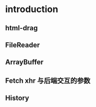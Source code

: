 <!--
 * @Descripttion: 
 * @version: 
 * @Author: jiajun.qin
 * @Date: 2020-07-24 10:33:12
 * @LastEditors: jiajun.qin
 * @LastEditTime: 2020-07-24 18:07:21
-->

# introduction

## html-drag

## FileReader

## ArrayBuffer

## Fetch xhr 与后端交互的参数

## History
